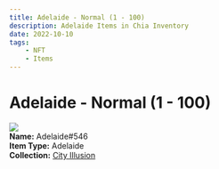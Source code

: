 ```yaml
---
title: Adelaide - Normal (1 - 100)
description: Adelaide Items in Chia Inventory
date: 2022-10-10
tags:
    - NFT
    - Items
---
```


# Adelaide - Normal (1 - 100)
<div class="item_thumbnail">
<img loading="lazy" src="https://mpkv7vpy5v7fv5z7f4qtewyxkmm6c6w3zhxujtf3etubfpviku.arweave.net/Y9Vf1fjtflr3Py8hMlsXUxnhe_tvJ70TMuyToEr6oVc"><br/>
<div><strong>Name:</strong> Adelaide#546</div>
<div><strong>Item Type:</strong> Adelaide</div>
<div><strong>Collection:</strong> <a href="https://www.spacescan.io/xch/nft/collection/col1lend2dcn558km4wcwta4xnkfv3xpcmlp9kyt0m909emvfxechlyqdl5ndg">City Illusion</a></div>
</div>

